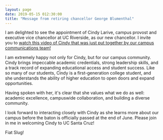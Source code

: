 ```yaml
---
layout: page
date: 2019-05-15 012:30:00
title: "Message from retiring chancellor George Blumenthal"
---
```


I am delighted to see the appointment of Cindy Larive, campus provost and executive vice chancellor at UC Riverside, as our new chancellor. I invite you to [watch this video of Cindy that was just put together by our campus communications team!](https://www.youtube.com/watch?v=-YcTctiMrZw)

I am extremely happy not only for Cindy, but for our campus community. Cindy brings impeccable academic credentials, strong leadership skills, and a track record of expanding educational access and student success. Like so many of our students, Cindy is a first-generation college student, and she understands the ability of higher education to open doors and expand opportunities.

Having spoken with her, it's clear that she values what we do as well: academic excellence, campuswide collaboration, and building a diverse community.

I look forward to interacting closely with Cindy as she learns more about our campus before the baton is officially passed at the end of June. Please join in me in welcoming Cindy to UC Santa Cruz!

Fiat Slug!
